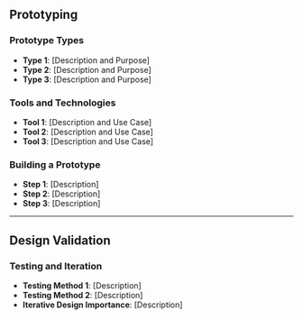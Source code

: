 ## Prototyping
### Prototype Types
- **Type 1**: [Description and Purpose]
- **Type 2**: [Description and Purpose]
- **Type 3**: [Description and Purpose]

### Tools and Technologies
- **Tool 1**: [Description and Use Case]
- **Tool 2**: [Description and Use Case]
- **Tool 3**: [Description and Use Case]

### Building a Prototype
- **Step 1**: [Description]
- **Step 2**: [Description]
- **Step 3**: [Description]

---

## Design Validation
### Testing and Iteration
- **Testing Method 1**: [Description]
- **Testing Method 2**: [Description]
- **Iterative Design Importance**: [Description]
